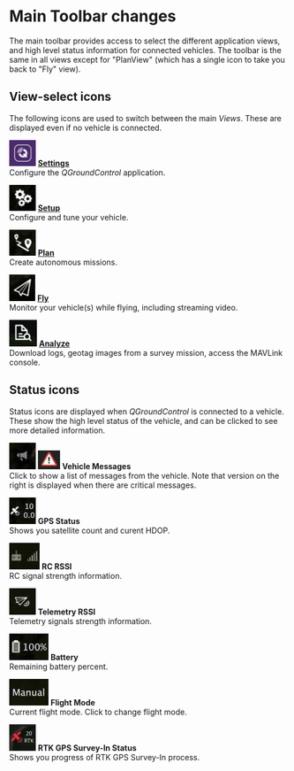 # Main Toolbar changes

The main toolbar provides access to select the different application views, and high level status information for connected vehicles.
The toolbar is the same in all views except for "PlanView" (which has a single icon to take you back to "Fly" view).

## View-select icons

The following icons are used to switch between the main _Views_. These are displayed even if no vehicle is connected.

![Settings view icon](../../../assets/toolbar/toolbar_view_select_settings.jpg) **[Settings](../settings_view/settings_view.md)**
<br>Configure the _QGroundControl_ application.

![Setup view icon](../../../assets/toolbar/toolbar_view_select_setup.jpg) **[Setup](../setup_view/setup_view.md)**
<br>Configure and tune your vehicle.

![Plan view icon](../../../assets/toolbar/toolbar_view_select_plan.jpg) **[Plan](../plan_view/plan_view.md)**
<br>Create autonomous missions.

![Fly icon](../../../assets/toolbar/toolbar_view_select_fly.jpg) **[Fly](../fly_view/fly_view.md)**
<br>Monitor your vehicle(s) while flying, including streaming video.

![Analyze icon](../../../assets/toolbar/toolbar_view_select_analyse.jpg) **[Analyze](../analyze_view/index.md)**
<br>Download logs, geotag images from a survey mission, access the MAVLink console.

## Status icons

Status icons are displayed when _QGroundControl_ is connected to a vehicle.
These show the high level status of the vehicle, and can be clicked to see more detailed information.

![](../../../assets/toolbar/toolbar_status_message.jpg) ![yield](../../../assets/toolbar/toolbar_status_critical.jpg) **Vehicle Messages**
<br>Click to show a list of messages from the vehicle. Note that version on the right is displayed when there are critical messages.

![](../../../assets/toolbar/toolbar_status_gps.jpg) **GPS Status**
<br>Shows you satellite count and curent HDOP.

![](../../../assets/toolbar/toolbar_status_rc.jpg) **RC RSSI**
<br>RC signal strength information.

![](../../../assets/toolbar/toolbar_status_telemetry.jpg) **Telemetry RSSI**
<br>Telemetry signals strength information.

![](../../../assets/toolbar/toolbar_status_battery.jpg) **Battery**
<br>Remaining battery percent.

![](../../../assets/toolbar/toolbar_status_flight_mode.jpg) **Flight Mode**
<br>Current flight mode. Click to change flight mode.

![](../../../assets/toolbar/toolbar_status_rtk_gps.jpg) **RTK GPS Survey-In Status**
<br>Shows you progress of RTK GPS Survey-In process.

